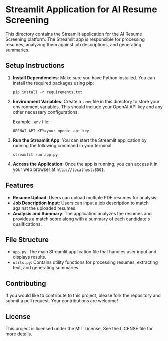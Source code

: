 # Streamlit Application for AI Resume Screening

This directory contains the Streamlit application for the AI Resume Screening platform. The Streamlit app is responsible for processing resumes, analyzing them against job descriptions, and generating summaries.

## Setup Instructions

1. **Install Dependencies**: Make sure you have Python installed. You can install the required packages using pip:

   ```
   pip install -r requirements.txt
   ```

2. **Environment Variables**: Create a `.env` file in this directory to store your environment variables. This should include your OpenAI API key and any other necessary configurations.

   Example `.env` file:
   ```
   OPENAI_API_KEY=your_openai_api_key
   ```

3. **Run the Streamlit App**: You can start the Streamlit application by running the following command in your terminal:

   ```
   streamlit run app.py
   ```

4. **Access the Application**: Once the app is running, you can access it in your web browser at `http://localhost:8501`.

## Features

- **Resume Upload**: Users can upload multiple PDF resumes for analysis.
- **Job Description Input**: Users can input a job description to match against the uploaded resumes.
- **Analysis and Summary**: The application analyzes the resumes and provides a match score along with a summary of each candidate's qualifications.

## File Structure

- `app.py`: The main Streamlit application file that handles user input and displays results.
- `utils.py`: Contains utility functions for processing resumes, extracting text, and generating summaries.

## Contributing

If you would like to contribute to this project, please fork the repository and submit a pull request. Your contributions are welcome!

## License

This project is licensed under the MIT License. See the LICENSE file for more details.